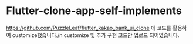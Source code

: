 # Flutter-clone-app-self-implements
https://github.com/PuzzleLeaf/flutter_kakao_bank_ui_clone 에 코드를 활용하여 customize했습니다./n 
customize 및 추가 구현 코드만 업로드 되어있습니다.

